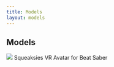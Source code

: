 ```yaml
---
title: Models
layout: models
---
```


## Models
[<img src="https://modelsaber.com/Avatars/?id=1546484940/image.png">](https://modelsaber.com/files/avatar/1546484940)
Squeaksies VR Avatar for Beat Saber
